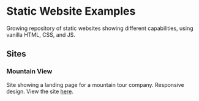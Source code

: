 # Static Website Examples
Growing repository of static websites showing different capabilities, using vanilla HTML, CSS, and JS.

## Sites
### Mountain View
Site showing a landing page for a mountain tour company.  Responsive design.  View the site [here](http://htmlpreview.github.io/?https://github.com/tylersul/html-static-websites/blob/master/branding-mountain/index.html).